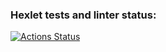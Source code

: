 ### Hexlet tests and linter status:
[![Actions Status](https://github.com/dorrety/frontend-project-46/workflows/hexlet-check/badge.svg)](https://github.com/dorrety/frontend-project-46/actions)